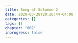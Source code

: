 ```yaml
---
title: Song of Solomon 2
date: 2020-03-28T20:26:44-04:00
categories: []
tags: []
chapter: "002"
inprogress: false
---
```


